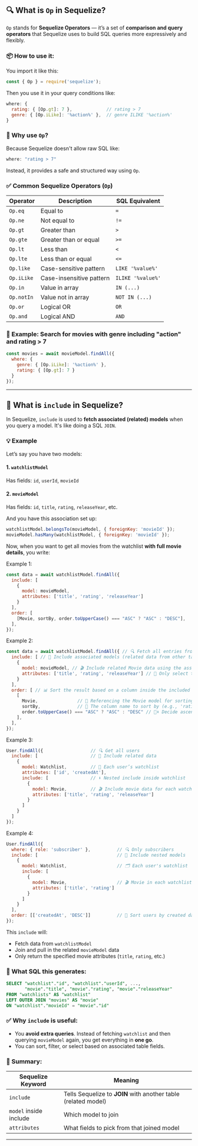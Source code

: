 ## 🔍 What is `Op` in Sequelize?

`Op` stands for **Sequelize Operators** — it’s a set of **comparison and query operators** that Sequelize uses to build SQL queries more expressively and flexibly.

### 📦 How to use it:

You import it like this:

```js
const { Op } = require('sequelize');
```

Then you use it in your query conditions like:

```js
where: {
  rating: { [Op.gt]: 7 },             // rating > 7
  genre: { [Op.iLike]: '%action%' },  // genre ILIKE '%action%'
}
```

### 🧠 Why use `Op`?

Because Sequelize doesn't allow raw SQL like:

```js
where: "rating > 7"
```

Instead, it provides a safe and structured way using `Op`.

### ✅ Common Sequelize Operators (`Op`)

| Operator   | Description              | SQL Equivalent    |
| ---------- | ------------------------ | ----------------- |
| `Op.eq`    | Equal to                 | `=`               |
| `Op.ne`    | Not equal to             | `!=`              |
| `Op.gt`    | Greater than             | `>`               |
| `Op.gte`   | Greater than or equal    | `>=`              |
| `Op.lt`    | Less than                | `<`               |
| `Op.lte`   | Less than or equal       | `<=`              |
| `Op.like`  | Case-sensitive pattern   | `LIKE '%value%'`  |
| `Op.iLike` | Case-insensitive pattern | `ILIKE '%value%'` |
| `Op.in`    | Value in array           | `IN (...)`        |
| `Op.notIn` | Value not in array       | `NOT IN (...)`    |
| `Op.or`    | Logical OR               | `OR`              |
| `Op.and`   | Logical AND              | `AND`             |


### 📌 Example: Search for movies with genre including "action" and rating > 7

```js
const movies = await movieModel.findAll({
  where: {
    genre: { [Op.iLike]: '%action%' },
    rating: { [Op.gt]: 7 }
  }
});
```

---

## 🧠 What is `include` in Sequelize?

In Sequelize, `include` is used to **fetch associated (related) models** when you query a model. It's like doing a SQL `JOIN`.

### 💡 Example

Let’s say you have two models:

#### 1. `watchlistModel`

Has fields: `id`, `userId`, `movieId`

#### 2. `movieModel`

Has fields: `id`, `title`, `rating`, `releaseYear`, etc.

And you have this association set up:

```js
watchlistModel.belongsTo(movieModel, { foreignKey: 'movieId' });
movieModel.hasMany(watchlistModel, { foreignKey: 'movieId' });
```

Now, when you want to get all movies from the watchlist **with full movie details**, you write:

Example 1:
```js
const data = await watchlistModel.findAll({
  include: [
    {
      model: movieModel,
      attributes: ['title', 'rating', 'releaseYear']
    }
  ],
  order: [
    [Movie, sortBy, order.toUpperCase() === "ASC" ? "ASC" : "DESC"],
  ],
});
```

Example 2:
```js
const data = await watchlistModel.findAll({ // 🔍 Fetch all entries from the watchlist table
  include: [ // 👥 Include associated models (related data from other tables)
    {
      model: movieModel, // 🎬 Include related Movie data using the association (watchlist belongsTo movie)
      attributes: ['title', 'rating', 'releaseYear'] // 🧾 Only select these specific columns from the Movie model
    }
  ],
  order: [ // 📊 Sort the result based on a column inside the included Movie model
    [
      Movie,               // 🔗 Referencing the Movie model for sorting
      sortBy,              // 📌 The column name to sort by (e.g., 'rating' or 'releaseYear')
      order.toUpperCase() === "ASC" ? "ASC" : "DESC" // 🔼⬇️ Decide ascending or descending order based on `order` variable
    ],
  ],
});
```

Example 3:
```js
User.findAll({                  // 🔍 Get all users
  include: [                    // 👥 Include related data
    {
      model: Watchlist,         // 📄 Each user’s watchlist
      attributes: ['id', 'createdAt'],
      include: [                // ⬇️ Nested include inside watchlist
        {
          model: Movie,         // 🎬 Include movie data for each watchlist item
          attributes: ['title', 'rating', 'releaseYear']
        }
      ]
    }
  ]
});
```

Example 4:
```js
User.findAll({
  where: { role: 'subscriber' },          // 🔍 Only subscribers
  include: [                              // 👥 Include nested models
    {
      model: Watchlist,                   // 🗂️ Each user's watchlist
      include: [
        {
          model: Movie,                   // 🎬 Movie in each watchlist
          attributes: ['title', 'rating']
        }
      ]
    }
  ],
  order: [['createdAt', 'DESC']]          // 📌 Sort users by created date
});

```

This `include` will:

* Fetch data from `watchlistModel`
* Join and pull in the related `movieModel` data
* Only return the specified movie attributes (`title`, `rating`, etc.)


### 🧾 What SQL this generates:

```sql
SELECT "watchlist"."id", "watchlist"."userId", ..., 
       "movie"."title", "movie"."rating", "movie"."releaseYear"
FROM "watchlists" AS "watchlist"
LEFT OUTER JOIN "movies" AS "movie"
ON "watchlist"."movieId" = "movie"."id"
```


### ✅ Why `include` is useful:

* You **avoid extra queries**. Instead of fetching `watchlist` and then querying `movieModel` again, you get everything in **one go**.
* You can sort, filter, or select based on associated table fields.


### 🔁 Summary:

| Sequelize Keyword      | Meaning                                                        |
| ---------------------- | -------------------------------------------------------------- |
| `include`              | Tells Sequelize to **JOIN** with another table (related model) |
| `model` inside include | Which model to join                                            |
| `attributes`           | What fields to pick from that joined model                     |

---
